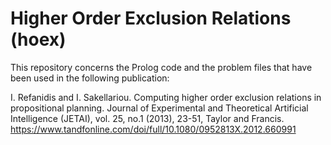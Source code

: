 # Higher Order Exclusion Relations (hoex)
This repository concerns the Prolog code and the problem files that have been used in the following publication:

I. Refanidis and I. Sakellariou.
Computing higher order exclusion relations in propositional planning. 
Journal of Experimental and Theoretical Artificial Intelligence (JETAI), vol. 25, no.1 (2013), 23-51, Taylor and Francis.
https://www.tandfonline.com/doi/full/10.1080/0952813X.2012.660991


